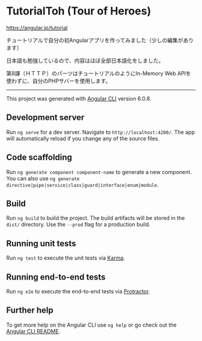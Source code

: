 # TutorialToh (Tour of Heroes)

https://angular.jp/tutorial

チュートリアルで自分の初Angularアプリを作ってみました（少しの編集があります）

日本語も勉強しているので、内容はほぼ全部日本語化をしました。

第8課（ＨＴＴＰ）のパーツはチュートリアルのようにIn-Memory Web APIを使わずに、自分のPHPサバーを使用します。

---

This project was generated with [Angular CLI](https://github.com/angular/angular-cli) version 6.0.8.

## Development server

Run `ng serve` for a dev server. Navigate to `http://localhost:4200/`. The app will automatically reload if you change any of the source files.

## Code scaffolding

Run `ng generate component component-name` to generate a new component. You can also use `ng generate directive|pipe|service|class|guard|interface|enum|module`.

## Build

Run `ng build` to build the project. The build artifacts will be stored in the `dist/` directory. Use the `--prod` flag for a production build.

## Running unit tests

Run `ng test` to execute the unit tests via [Karma](https://karma-runner.github.io).

## Running end-to-end tests

Run `ng e2e` to execute the end-to-end tests via [Protractor](http://www.protractortest.org/).

## Further help

To get more help on the Angular CLI use `ng help` or go check out the [Angular CLI README](https://github.com/angular/angular-cli/blob/master/README.md).

